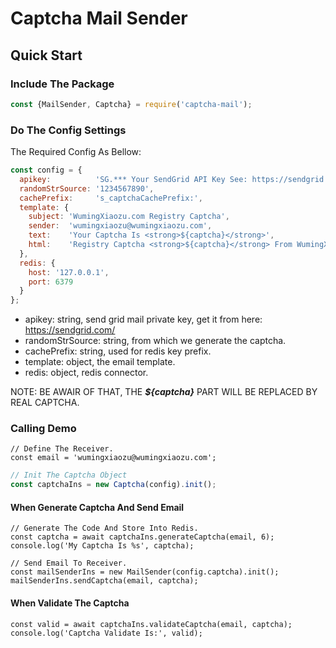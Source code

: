Captcha Mail Sender
===

## Quick Start

### Include The Package

```js
const {MailSender, Captcha} = require('captcha-mail');
```

### Do The Config Settings

The Required Config As Bellow:

```js
const config = {
  apikey:          'SG.*** Your SendGrid API Key See: https://sendgrid.com/',
  randomStrSource: '1234567890',
  cachePrefix:     's_captchaCachePrefix:',
  template: {
    subject: 'WumingXiaozu.com Registry Captcha',
    sender:  'wumingxiaozu@wumingxiaozu.com',
    text:    'Your Captcha Is <strong>${captcha}</strong>', 
    html:    'Registry Captcha <strong>${captcha}</strong> From WumingXiaozu.com, Please Enter Into Login Box.',
  },
  redis: {
    host: '127.0.0.1',
    port: 6379
  }
};
```

* apikey: string, send grid mail private key, get it from here: https://sendgrid.com/
* randomStrSource: string, from which we generate the captcha.
* cachePrefix: string, used for redis key prefix.
* template: object, the email template.
* redis: object, redis connector.

NOTE: BE AWAIR OF THAT, THE ***${captcha}*** PART WILL BE REPLACED BY REAL CAPTCHA.

### Calling Demo

```
// Define The Receiver.
const email = 'wumingxiaozu@wumingxiaozu.com';
```

```js
// Init The Captcha Object
const captchaIns = new Captcha(config).init();
```

#### When Generate Captcha And Send Email

```
// Generate The Code And Store Into Redis.
const captcha = await captchaIns.generateCaptcha(email, 6);
console.log('My Captcha Is %s', captcha);

// Send Email To Receiver.
const mailSenderIns = new MailSender(config.captcha).init();
mailSenderIns.sendCaptcha(email, captcha);
```

#### When Validate The Captcha

```
const valid = await captchaIns.validateCaptcha(email, captcha);
console.log('Captcha Validate Is:', valid);
```

